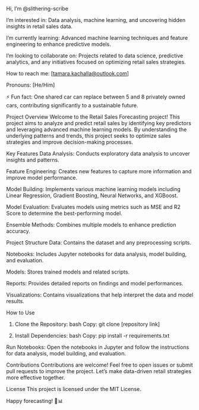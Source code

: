 Hi, I’m @slithering-scribe

I’m interested in: Data analysis, machine learning, and uncovering hidden insights in retail sales data.

I’m currently learning: Advanced machine learning techniques and feature engineering to enhance predictive models.

I’m looking to collaborate on: Projects related to data science, predictive analytics, and any initiatives focused on optimizing retail sales strategies.

How to reach me: [tamara.kachalla@outlook.com]

Pronouns: [He/Him]

⚡ Fun fact: One shared car can replace between 5 and 8 privately owned cars, contributing significantly to a sustainable future.

Project Overview
Welcome to the Retail Sales Forecasting project! This project aims to analyze and predict retail sales by identifying key predictors and leveraging advanced machine learning models. By understanding the underlying patterns and trends, this project seeks to optimize sales strategies and improve decision-making processes.

Key Features
Data Analysis: Conducts exploratory data analysis to uncover insights and patterns.

Feature Engineering: Creates new features to capture more information and improve model performance.

Model Building: Implements various machine learning models including Linear Regression, Gradient Boosting, Neural Networks, and XGBoost.

Model Evaluation: Evaluates models using metrics such as MSE and R2 Score to determine the best-performing model.

Ensemble Methods: Combines multiple models to enhance prediction accuracy.

Project Structure
Data: Contains the dataset and any preprocessing scripts.

Notebooks: Includes Jupyter notebooks for data analysis, model building, and evaluation.

Models: Stores trained models and related scripts.

Reports: Provides detailed reports on findings and model performances.

Visualizations: Contains visualizations that help interpret the data and model results.

How to Use
1. Clone the Repository:
bash
Copy: git clone [repository link]

2. Install Dependencies:
bash
Copy: pip install -r requirements.txt

Run Notebooks: Open the notebooks in Jupyter and follow the instructions for data analysis, model building, and evaluation.

Contributions
Contributions are welcome! Feel free to open issues or submit pull requests to improve the project. Let’s make data-driven retail strategies more effective together.

License
This project is licensed under the MIT License.

Happy forecasting! 🚀📊

<!---
slithering-scribe/slithering-scribe is a ✨ special ✨ repository because its `README.md` (this file) appears on your GitHub profile.
You can click the Preview link to take a look at your changes.
--->
